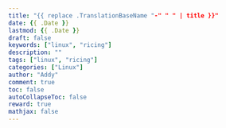```yaml
---
title: "{{ replace .TranslationBaseName "-" " " | title }}"
date: {{ .Date }}
lastmod: {{ .Date }}
draft: false
keywords: ["linux", "ricing"]
description: ""
tags: ["linux", "ricing"]
categories: ["Linux"]
author: "Addy"
comment: true
toc: false
autoCollapseToc: false
reward: true
mathjax: false
---
```


<!--more-->
